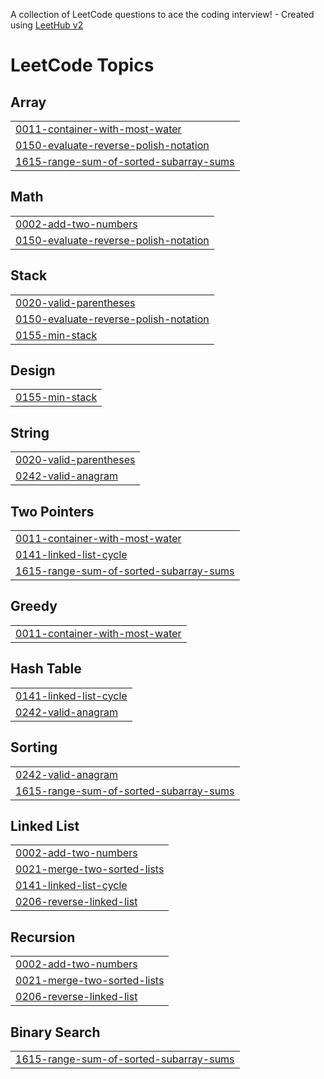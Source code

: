 A collection of LeetCode questions to ace the coding interview! - Created using [LeetHub v2](https://github.com/arunbhardwaj/LeetHub-2.0)
<!---LeetCode Topics Start-->
# LeetCode Topics
## Array
|  |
| ------- |
| [0011-container-with-most-water](https://github.com/insaneDX/Leetcode/tree/master/0011-container-with-most-water) |
| [0150-evaluate-reverse-polish-notation](https://github.com/insaneDX/Leetcode/tree/master/0150-evaluate-reverse-polish-notation) |
| [1615-range-sum-of-sorted-subarray-sums](https://github.com/insaneDX/Leetcode/tree/master/1615-range-sum-of-sorted-subarray-sums) |
## Math
|  |
| ------- |
| [0002-add-two-numbers](https://github.com/insaneDX/Leetcode/tree/master/0002-add-two-numbers) |
| [0150-evaluate-reverse-polish-notation](https://github.com/insaneDX/Leetcode/tree/master/0150-evaluate-reverse-polish-notation) |
## Stack
|  |
| ------- |
| [0020-valid-parentheses](https://github.com/insaneDX/Leetcode/tree/master/0020-valid-parentheses) |
| [0150-evaluate-reverse-polish-notation](https://github.com/insaneDX/Leetcode/tree/master/0150-evaluate-reverse-polish-notation) |
| [0155-min-stack](https://github.com/insaneDX/Leetcode/tree/master/0155-min-stack) |
## Design
|  |
| ------- |
| [0155-min-stack](https://github.com/insaneDX/Leetcode/tree/master/0155-min-stack) |
## String
|  |
| ------- |
| [0020-valid-parentheses](https://github.com/insaneDX/Leetcode/tree/master/0020-valid-parentheses) |
| [0242-valid-anagram](https://github.com/insaneDX/Leetcode/tree/master/0242-valid-anagram) |
## Two Pointers
|  |
| ------- |
| [0011-container-with-most-water](https://github.com/insaneDX/Leetcode/tree/master/0011-container-with-most-water) |
| [0141-linked-list-cycle](https://github.com/insaneDX/Leetcode/tree/master/0141-linked-list-cycle) |
| [1615-range-sum-of-sorted-subarray-sums](https://github.com/insaneDX/Leetcode/tree/master/1615-range-sum-of-sorted-subarray-sums) |
## Greedy
|  |
| ------- |
| [0011-container-with-most-water](https://github.com/insaneDX/Leetcode/tree/master/0011-container-with-most-water) |
## Hash Table
|  |
| ------- |
| [0141-linked-list-cycle](https://github.com/insaneDX/Leetcode/tree/master/0141-linked-list-cycle) |
| [0242-valid-anagram](https://github.com/insaneDX/Leetcode/tree/master/0242-valid-anagram) |
## Sorting
|  |
| ------- |
| [0242-valid-anagram](https://github.com/insaneDX/Leetcode/tree/master/0242-valid-anagram) |
| [1615-range-sum-of-sorted-subarray-sums](https://github.com/insaneDX/Leetcode/tree/master/1615-range-sum-of-sorted-subarray-sums) |
## Linked List
|  |
| ------- |
| [0002-add-two-numbers](https://github.com/insaneDX/Leetcode/tree/master/0002-add-two-numbers) |
| [0021-merge-two-sorted-lists](https://github.com/insaneDX/Leetcode/tree/master/0021-merge-two-sorted-lists) |
| [0141-linked-list-cycle](https://github.com/insaneDX/Leetcode/tree/master/0141-linked-list-cycle) |
| [0206-reverse-linked-list](https://github.com/insaneDX/Leetcode/tree/master/0206-reverse-linked-list) |
## Recursion
|  |
| ------- |
| [0002-add-two-numbers](https://github.com/insaneDX/Leetcode/tree/master/0002-add-two-numbers) |
| [0021-merge-two-sorted-lists](https://github.com/insaneDX/Leetcode/tree/master/0021-merge-two-sorted-lists) |
| [0206-reverse-linked-list](https://github.com/insaneDX/Leetcode/tree/master/0206-reverse-linked-list) |
## Binary Search
|  |
| ------- |
| [1615-range-sum-of-sorted-subarray-sums](https://github.com/insaneDX/Leetcode/tree/master/1615-range-sum-of-sorted-subarray-sums) |
<!---LeetCode Topics End-->